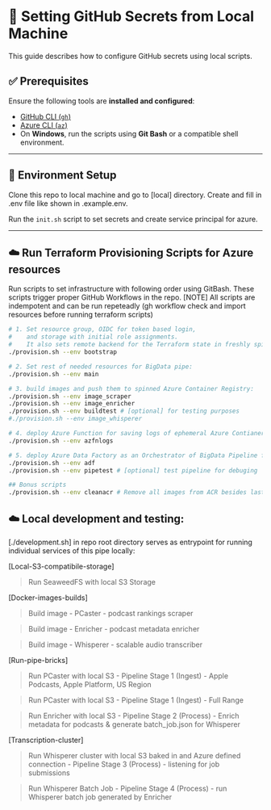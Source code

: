 
# 🔧 Setting GitHub Secrets from Local Machine

This guide describes how to configure GitHub secrets using local scripts.

## ✅ Prerequisites

Ensure the following tools are **installed and configured**:

* [GitHub CLI (`gh`)](https://cli.github.com/)
* [Azure CLI (`az`)](https://learn.microsoft.com/en-us/cli/azure/install-azure-cli)
* On **Windows**, run the scripts using **Git Bash** or a compatible shell environment.

---

## 📁 Environment Setup
Clone this repo to local machine and go to [local] directory.
Create and fill in .env file like shown in .example.env.

Run the `init.sh` script to set secrets and create service principal for azure.

---

## ☁️ Run Terraform Provisioning Scripts for Azure resources
Run scripts to set infrastructure with following order using GitBash.
These scripts trigger proper GitHub Workflows in the repo.
[NOTE] All scripts are indempotent and can be run repeteadly (gh workflow check and import resources before running terraform scripts)
```bash
# 1. Set resource group, OIDC for token based login, 
#    and storage with initial role assignments.
#    It also sets remote backend for the Terraform state in freshly spinned up azure storage
./provision.sh --env bootstrap 

# 2. Set rest of needed resources for BigData pipe:
./provision.sh --env main

# 3. build images and push them to spinned Azure Container Registry:
./provision.sh --env image_scraper
./provision.sh --env image_enricher
./provision.sh --env buildtest # [optional] for testing purposes
#./provision.sh --env image_whisperer

# 4. deploy Azure Function for saving logs of ephemeral Azure Contianer Instances to storage
./provision.sh --env azfnlogs

# 5. deploy Azure Data Factory as an Orchestrator of BigData Pipeline for Podcasts Analysis
./provision.sh --env adf
./provision.sh --env pipetest # [optional] test pipeline for debuging

## Bonus scripts
./provision.sh --env cleanacr # Remove all images from ACR besides last pushed for each repository

```

## ☁️ Local development and testing:
[./development.sh] in repo root directory serves as entrypoint for running individual services of this pipe locally:

[Local-S3-compatibile-storage]

   > Run SeaweedFS with local S3 Storage

[Docker-images-builds]
   > Build image - PCaster - podcast rankings scraper

   > Build image - Enricher - podcast metadata enricher

   > Build image - Whisperer - scalable audio transcriber

[Run-pipe-bricks]
   > Run PCaster with local S3 - Pipeline Stage 1 (Ingest) - Apple Podcasts, Apple Platform, US Region

   > Run PCaster with local S3 - Pipeline Stage 1 (Ingest) - Full Range

   > Run Enricher with local S3 - Pipeline Stage 2 (Process) - Enrich metadata for podcasts & generate batch_job.json for Whisperer

[Transcription-cluster]
   > Run Whisperer cluster with local S3 baked in and Azure defined connection - Pipeline Stage 3 (Process) - listening for job submissions

   > Run Whisperer Batch Job - Pipeline Stage 4 (Process) - run Whisperer batch job generated by Enricher